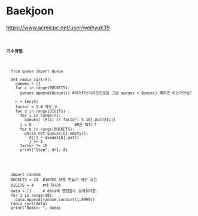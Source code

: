 # Baekjoon


https://www.acmicpc.net/user/weihyuk39
<code>
#### 기수정렬

      from queue import Queue
      
      def radix_sort(A):
        queues = []
        for i in range(BUCKETS):
          queues.append(Queue()) #이거하는이유모르겠음 그냥 queues = Queue() 해주면 되는거아님?
          
        n = len(A)
        factor = 1 # 자릿 수
        for d in range(DIGITS) :
          for i in range(n):
            queues[ (A(i) // factor) % 10].put(A[i])
          j = 0                   #0은 뭐지 ?
          for b in range(BUCKETS):
            while not queues[b].empty():
              A[j] = queues[b].get()
              j += 1
          factor *= 10
          print("Step", d+1, A)
          
          
          
          
          
      import random
      BUCKETS = 10  #10개의 큐를 만들기 위한 공간
      DIGITS = 4    #네 자리수
      data = []     # data에 랜덤함수 넣어줘야함.
      for i in range(10):
        data.append(random.randint(1,9999))
      radix_sort(data)
      print("Radix: ", data)
</code>
